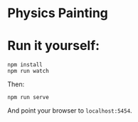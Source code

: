 Physics Painting
=============

# Run it yourself:

    npm install
    npm run watch

Then:

    npm run serve

And point your browser to `localhost:5454`.
